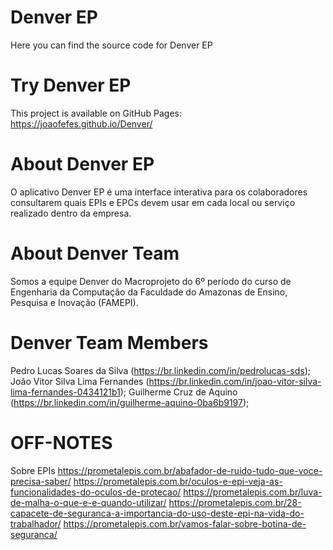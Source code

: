 # Denver EP
Here you can find the source code for Denver EP

# Try Denver EP
This project is available on GitHub Pages:
https://joaofefes.github.io/Denver/

# About Denver EP
O aplicativo Denver EP é uma interface interativa para os colaboradores consultarem quais EPIs e EPCs devem usar em cada local ou serviço realizado dentro da empresa.

# About Denver Team
Somos a equipe Denver do Macroprojeto do 6º período do curso de Engenharia da Computação da Faculdade do Amazonas de Ensino, Pesquisa e Inovação (FAMEPI).

# Denver Team Members
Pedro Lucas Soares da Silva (https://br.linkedin.com/in/pedrolucas-sds);
João Vitor Silva Lima Fernandes (https://br.linkedin.com/in/joao-vitor-silva-lima-fernandes-0434121b1);
Guilherme Cruz de Aquino (https://br.linkedin.com/in/guilherme-aquino-0ba6b9197);

# OFF-NOTES
Sobre EPIs
https://prometalepis.com.br/abafador-de-ruido-tudo-que-voce-precisa-saber/
https://prometalepis.com.br/oculos-e-epi-veja-as-funcionalidades-do-oculos-de-protecao/
https://prometalepis.com.br/luva-de-malha-o-que-e-e-quando-utilizar/
https://prometalepis.com.br/28-capacete-de-seguranca-a-importancia-do-uso-deste-epi-na-vida-do-trabalhador/
https://prometalepis.com.br/vamos-falar-sobre-botina-de-seguranca/